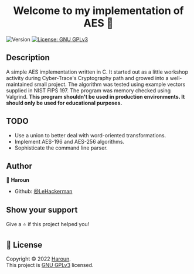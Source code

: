 <h1 align="center">Welcome to my implementation of AES 👋</h1>
<p>
  <img alt="Version" src="https://img.shields.io/badge/version-0.9-blue.svg?cacheSeconds=2592000" />
  <a href="https://www.gnu.org/licenses/gpl-3.0.txt" target="_blank">
    <img alt="License: GNU GPLv3" src="https://img.shields.io/badge/License-GNU GPLv3-yellow.svg" />
  </a>
</p>

## Description
A simple AES implementation written in C. It started out as a little workshop activity during Cyber-Trace's Cryptography path and growed into a well-maintained small project. The algorithm was tested using example vectors supplied in NIST FIPS 197. The program was memory checked using Valgrind.
**This program shouldn't be used in production environments. It should only be used for educational purposes.**
## TODO
- Use a union to better deal with word-oriented transformations.
- Implement AES-196 and AES-256 algorithms.
- Sophisticate the command line parser.
## Author

👤 **Haroun**

* Github: [@LeHackerman](https://github.com/LeHackerman)
## Show your support

Give a ⭐️ if this project helped you!

## 📝 License

Copyright © 2022 [Haroun](https://github.com/LeHackerman).<br />
This project is [GNU GPLv3](https://www.gnu.org/licenses/gpl-3.0.txt) licensed.

